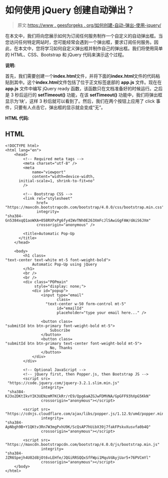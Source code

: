 # 如何使用 jQuery 创建自动弹出？

> 原文:[https://www . geesforgeks . org/如何创建-自动-弹出-使用-jquery/](https://www.geeksforgeeks.org/how-to-create-automatic-pop-up-using-jquery/)

在本文中，我们将向您展示如何为订阅任何服务制作一个自定义的自动弹出框。当您访问任何特定网站时，您可能经常会遇到一个弹出框，要求订阅任何服务。因此，在本文中，您将学习如何自定义弹出框并制作自己的弹出框。我们将使用简单的 HTML、CSS、Bootstrap 和 jQuery 代码来演示这个过程。

**说明:**

首先，我们需要创建一个**index.html**文件，并将下面的**index.html**文件的代码粘贴到其中。这个**index.html**文件包括了位于正文标签底部的 **app.js** 文件。现在在 **app.js** 文件中编写 jQuery ready 函数，该函数只在文档准备好的时候运行。之后是 3 秒后运行的 **setTimeout()** 功能，在该 **setTimeout()** 功能中，我们将弹出框显示为‘块’，这样 3 秒后就可以看到了。然后，我们在两个按钮上应用了 click 事件，只要有人点击它，弹出框的显示就会变成“无”。

**HTML 代码:**

## HTML

```
<!DOCTYPE html>
<html lang="en">
    <head>
        <!-- Required meta tags -->
        <meta charset="utf-8" />
        <meta
            name="viewport"
            content="width=device-width,
      initial-scale=1, shrink-to-fit=no"
        />

        <!-- Bootstrap CSS -->
        <link rel="stylesheet"
              href=
"https://maxcdn.bootstrapcdn.com/bootstrap/4.0.0/css/bootstrap.min.css"
              integrity=
"sha384-Gn5384xqQ1aoWXA+058RXPxPg6fy4IWvTNh0E263XmFcJlSAwiGgFAW/dAiS6JXm"
              crossorigin="anonymous" />

        <title>Automatic Pop-Up
      </title>
    </head>

    <body>
        <h1 class=
"text-center text-white mt-5 font-weight-bold">
            Automatic Pop-Up using jQuery
        </h1>
        <br />
        <br />
        <div class="POPmain"
             style="display: none;">
            <div id="popup">
                <input type="email"
                       class=
                  "text-center w-50 form-control mt-5"
                       id="emailId"
                       placeholder="type your email here..." />

                <button class=
"submitId btn btn-primary font-weight-bold mt-5">
                    Subscribe
                </button>
                <button class=
"submitId btn btn-primary text-center font-weight-bold mt-5">
                    No, Thanks
                </button>
            </div>
        </div>

        <!-- Optional JavaScript -->
        <!-- jQuery first, then Popper.js, then Bootstrap JS -->
        <script src=
 "https://code.jquery.com/jquery-3.2.1.slim.min.js"
                integrity=
 "sha384-KJ3o2DKtIkvYIK3UENzmM7KCkRr/rE9/Qpg6aAZGJwFDMVNA/GpGFF93hXpG5KkN"
                crossorigin="anonymous"></script>

        <script src=
"https://cdnjs.cloudflare.com/ajax/libs/popper.js/1.12.9/umd/popper.min.js"
                integrity=
"sha384-ApNbgh9B+Y1QKtv3Rn7W3mgPxhU9K/ScQsAP7hUibX39j7fakFPskvXusvfa0b4Q"
                crossorigin="anonymous"></script>

        <script src=
"https://maxcdn.bootstrapcdn.com/bootstrap/4.0.0/js/bootstrap.min.js"
                integrity=
"sha384-JZR6Spejh4U02d8jOt6vLEHfe/JQGiRRSQQxSfFWpi1MquVdAyjUar5+76PVCmYl"
                crossorigin="anonymous"></script>
    </body>
</html>
```